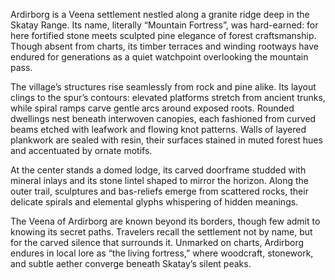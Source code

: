 Ardirborg is a Veena settlement nestled along a granite ridge deep in the Skatay Range. Its name, literally “Mountain Fortress”, was hard-earned: for here fortified stone meets sculpted pine elegance of forest craftsmanship. Though absent from charts, its timber terraces and winding rootways have endured for generations as a quiet watchpoint overlooking the mountain pass.

The village’s structures rise seamlessly from rock and pine alike. Its layout clings to the spur’s contours: elevated platforms stretch from ancient trunks, while spiral ramps carve gentle arcs around exposed roots. Rounded dwellings nest beneath interwoven canopies, each fashioned from curved beams etched with leafwork and flowing knot patterns. Walls of layered plankwork are sealed with resin, their surfaces stained in muted forest hues and accentuated by ornate motifs.

At the center stands a domed lodge, its carved doorframe studded with mineral inlays and its stone lintel shaped to mirror the horizon. Along the outer trail, sculptures and bas-reliefs emerge from scattered rocks, their delicate spirals and elemental glyphs whispering of hidden meanings.

The Veena of Ardirborg are known beyond its borders, though few admit to knowing its secret paths. Travelers recall the settlement not by name, but for the carved silence that surrounds it. Unmarked on charts, Ardirborg endures in local lore as “the living fortress,” where woodcraft, stonework, and subtle aether converge beneath Skatay’s silent peaks.